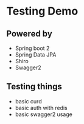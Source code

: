 # Testing Demo
## Powered by
- Spring boot 2
- Spring Data JPA
- Shiro
- Swagger2

## Testing things
- basic curd
- basic auth with redis
- basic swagger2 usage
